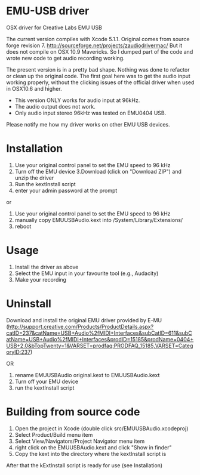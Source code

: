 EMU-USB driver
=============

OSX driver for Creative Labs EMU USB

The current version compiles with Xcode 5.1.1.
Original comes from source forge revision 7. http://sourceforge.net/projects/zaudiodrivermac/
But it does not compile on OSX 10.9 Mavericks. So I dumped part of the code and wrote new code
to get audio recording working.

The present version is in a pretty bad shape. Nothing was done to refactor or clean up the original code.
The first goal here was to get the audio input working properly, without the clicking issues of the official driver when used in OSX10.6 and higher.

* This version ONLY works for audio input at 96kHz.
* The audio output does not work. 
* Only audio input stereo 96kHz was tested on EMU0404 USB. 

Please notify me how my driver works on other EMU USB devices.


Installation
========
1. Use your original control panel to set the EMU speed to 96 kHz
2. Turn off the EMU device
3.Download (click on "Download ZIP") and unzip the driver
4. Run the kextInstall script 
5. enter your admin password at the prompt

or

1. Use your original control panel to set the EMU speed to 96 kHz
2. manually copy EMUUSBAudio.kext into  /System/Library/Extensions/ 
3. reboot

Usage
======

1. Install the driver as above
2. Select the EMU input in your favourite tool (e.g., Audacity)
3. Make your recording

Uninstall
=======
Download and install the original EMU driver provided by E-MU (http://support.creative.com/Products/ProductDetails.aspx?catID=237&catName=USB+Audio%2fMIDI+Interfaces&subCatID=611&subCatName=USB+Audio%2fMIDI+Interfaces&prodID=15185&prodName=0404+USB+2.0&bTopTwenty=1&VARSET=prodfaq:PRODFAQ_15185,VARSET=CategoryID:237)

OR

1. rename EMUUSBAudio original.kext to EMUUSBAudio.kext
2. Turn off your EMU device
3. run the kextInstall script


Building from source code
===================

1. Open the project in Xcode (double click src/EMUUSBAudio.xcodeproj)
2. Select Product/Build menu item
3. Select View/Navigators/Project Navigator menu item
4. right click on the  EMUUSBAudio.kext and click "Show in finder"
5. Copy the kext into the directory where the kextInstall script is

After that the kExtInstall script is ready for use (see Installation)


